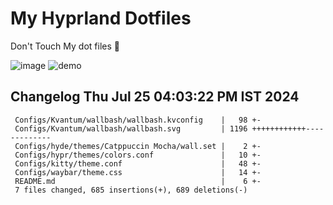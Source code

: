 # My Hyprland Dotfiles
  Don't Touch My dot files 🙂
 

  ![image](https://github.com/ALEX5402/dotfiles/assets/76860596/2fbe6020-4d76-4cf7-b052-58ff43cda405)
  ![demo](https://github.com/ALEX5402/dotfiles/assets/76860596/ff68bba7-e8da-49d3-a716-3ed3d73cfc25)

 
## Changelog Thu Jul 25 04:03:22 PM IST 2024
```
 Configs/Kvantum/wallbash/wallbash.kvconfig    |   98 +-
 Configs/Kvantum/wallbash/wallbash.svg         | 1196 ++++++++++++-------------
 Configs/hyde/themes/Catppuccin Mocha/wall.set |    2 +-
 Configs/hypr/themes/colors.conf               |   10 +-
 Configs/kitty/theme.conf                      |   48 +-
 Configs/waybar/theme.css                      |   14 +-
 README.md                                     |    6 +-
 7 files changed, 685 insertions(+), 689 deletions(-)
```
 
